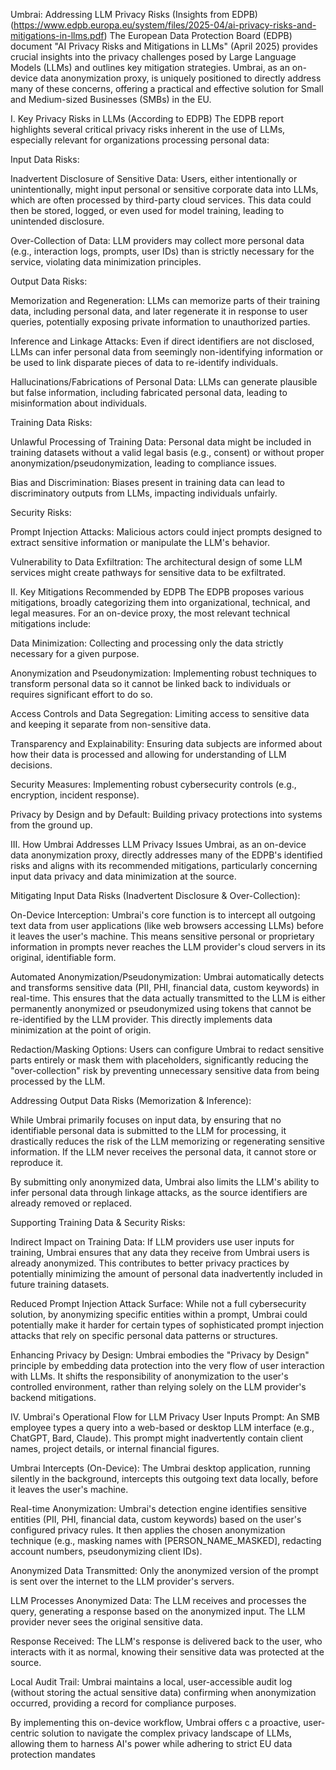 Umbrai: Addressing LLM Privacy Risks (Insights from EDPB)(https://www.edpb.europa.eu/system/files/2025-04/ai-privacy-risks-and-mitigations-in-llms.pdf)
The European Data Protection Board (EDPB) document "AI Privacy Risks and Mitigations in LLMs" (April 2025) provides crucial insights into the privacy challenges posed by Large Language Models (LLMs) and outlines key mitigation strategies. Umbrai, as an on-device data anonymization proxy, is uniquely positioned to directly address many of these concerns, offering a practical and effective solution for Small and Medium-sized Businesses (SMBs) in the EU.

I. Key Privacy Risks in LLMs (According to EDPB)
The EDPB report highlights several critical privacy risks inherent in the use of LLMs, especially relevant for organizations processing personal data:

Input Data Risks:

Inadvertent Disclosure of Sensitive Data: Users, either intentionally or unintentionally, might input personal or sensitive corporate data into LLMs, which are often processed by third-party cloud services. This data could then be stored, logged, or even used for model training, leading to unintended disclosure.

Over-Collection of Data: LLM providers may collect more personal data (e.g., interaction logs, prompts, user IDs) than is strictly necessary for the service, violating data minimization principles.

Output Data Risks:

Memorization and Regeneration: LLMs can memorize parts of their training data, including personal data, and later regenerate it in response to user queries, potentially exposing private information to unauthorized parties.

Inference and Linkage Attacks: Even if direct identifiers are not disclosed, LLMs can infer personal data from seemingly non-identifying information or be used to link disparate pieces of data to re-identify individuals.

Hallucinations/Fabrications of Personal Data: LLMs can generate plausible but false information, including fabricated personal data, leading to misinformation about individuals.

Training Data Risks:

Unlawful Processing of Training Data: Personal data might be included in training datasets without a valid legal basis (e.g., consent) or without proper anonymization/pseudonymization, leading to compliance issues.

Bias and Discrimination: Biases present in training data can lead to discriminatory outputs from LLMs, impacting individuals unfairly.

Security Risks:

Prompt Injection Attacks: Malicious actors could inject prompts designed to extract sensitive information or manipulate the LLM's behavior.

Vulnerability to Data Exfiltration: The architectural design of some LLM services might create pathways for sensitive data to be exfiltrated.

II. Key Mitigations Recommended by EDPB
The EDPB proposes various mitigations, broadly categorizing them into organizational, technical, and legal measures. For an on-device proxy, the most relevant technical mitigations include:

Data Minimization: Collecting and processing only the data strictly necessary for a given purpose.

Anonymization and Pseudonymization: Implementing robust techniques to transform personal data so it cannot be linked back to individuals or requires significant effort to do so.

Access Controls and Data Segregation: Limiting access to sensitive data and keeping it separate from non-sensitive data.

Transparency and Explainability: Ensuring data subjects are informed about how their data is processed and allowing for understanding of LLM decisions.

Security Measures: Implementing robust cybersecurity controls (e.g., encryption, incident response).

Privacy by Design and by Default: Building privacy protections into systems from the ground up.

III. How Umbrai Addresses LLM Privacy Issues
Umbrai, as an on-device data anonymization proxy, directly addresses many of the EDPB's identified risks and aligns with its recommended mitigations, particularly concerning input data privacy and data minimization at the source.

Mitigating Input Data Risks (Inadvertent Disclosure & Over-Collection):

On-Device Interception: Umbrai's core function is to intercept all outgoing text data from user applications (like web browsers accessing LLMs) before it leaves the user's machine. This means sensitive personal or proprietary information in prompts never reaches the LLM provider's cloud servers in its original, identifiable form.

Automated Anonymization/Pseudonymization: Umbrai automatically detects and transforms sensitive data (PII, PHI, financial data, custom keywords) in real-time. This ensures that the data actually transmitted to the LLM is either permanently anonymized or pseudonymized using tokens that cannot be re-identified by the LLM provider. This directly implements data minimization at the point of origin.

Redaction/Masking Options: Users can configure Umbrai to redact sensitive parts entirely or mask them with placeholders, significantly reducing the "over-collection" risk by preventing unnecessary sensitive data from being processed by the LLM.

Addressing Output Data Risks (Memorization & Inference):

While Umbrai primarily focuses on input data, by ensuring that no identifiable personal data is submitted to the LLM for processing, it drastically reduces the risk of the LLM memorizing or regenerating sensitive information. If the LLM never receives the personal data, it cannot store or reproduce it.

By submitting only anonymized data, Umbrai also limits the LLM's ability to infer personal data through linkage attacks, as the source identifiers are already removed or replaced.

Supporting Training Data & Security Risks:

Indirect Impact on Training Data: If LLM providers use user inputs for training, Umbrai ensures that any data they receive from Umbrai users is already anonymized. This contributes to better privacy practices by potentially minimizing the amount of personal data inadvertently included in future training datasets.

Reduced Prompt Injection Attack Surface: While not a full cybersecurity solution, by anonymizing specific entities within a prompt, Umbrai could potentially make it harder for certain types of sophisticated prompt injection attacks that rely on specific personal data patterns or structures.

Enhancing Privacy by Design: Umbrai embodies the "Privacy by Design" principle by embedding data protection into the very flow of user interaction with LLMs. It shifts the responsibility of anonymization to the user's controlled environment, rather than relying solely on the LLM provider's backend mitigations.

IV. Umbrai's Operational Flow for LLM Privacy
User Inputs Prompt: An SMB employee types a query into a web-based or desktop LLM interface (e.g., ChatGPT, Bard, Claude). This prompt might inadvertently contain client names, project details, or internal financial figures.

Umbrai Intercepts (On-Device): The Umbrai desktop application, running silently in the background, intercepts this outgoing text data locally, before it leaves the user's machine.

Real-time Anonymization: Umbrai's detection engine identifies sensitive entities (PII, PHI, financial data, custom keywords) based on the user's configured privacy rules. It then applies the chosen anonymization technique (e.g., masking names with [PERSON_NAME_MASKED], redacting account numbers, pseudonymizing client IDs).

Anonymized Data Transmitted: Only the anonymized version of the prompt is sent over the internet to the LLM provider's servers.

LLM Processes Anonymized Data: The LLM receives and processes the query, generating a response based on the anonymized input. The LLM provider never sees the original sensitive data.

Response Received: The LLM's response is delivered back to the user, who interacts with it as normal, knowing their sensitive data was protected at the source.

Local Audit Trail: Umbrai maintains a local, user-accessible audit log (without storing the actual sensitive data) confirming when anonymization occurred, providing a record for compliance purposes.

By implementing this on-device workflow, Umbrai offers c a proactive, user-centric solution to navigate the complex privacy landscape of LLMs, allowing them to harness AI's power while adhering to strict EU data protection mandates
